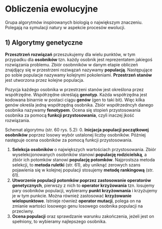 # Obliczenia ewolucyjne

Grupa algorytmów inspirowanych biologią o największym znaczeniu. Polegają na symulacji natury w aspekcie procesów ewolucji.

## 1) Algorytmy genetyczne

**Przesztrzeń rozwiązań** przeszukujemy dla wielu punktów, w tym przypadku dla **osobników** tzn. każdy osobnik jest reprezentatem jakiegoś rozwiązania problemu. Zbiór osobnników w danym etapie obliczeń znajdjący się w przestrzeni roziwązań nazywamy **populacją**. Następujące po sobie populacje nazywamy kolejnymi pokoleniami. **Przestrzeń stanów** jest utworzona przez kolejne populacja.

Pozycja każdego osobnika w przestrzeni stanów jest określona przez współrzędne. Współrzędne określają **genotyp**. Każda współrzędna jest kodowana binarnie w postaci ciągu **genów** (gen to taki bit). Więc kilka genów określa jedną współrzędną osobnika. Zbiór współrzedncyh danego osobnika nazywamy **fenotypem**. Ocena się stopień przystosowania osobnika za pomocą **funkcji przystosowania**, czyli inaczej jkość rozwiązania.

Schemat algorytmu (str. 60 rys. 5.2):
0. **Inicjacja populacji początkowej osobników** poprzez losowy wybór ustalonej liczby osobników. Póżniej następuje ocena osobników za pomocą funkcji przystosowania.
1. **Selekcja osobników** o największych wartościach przystosowania. Zbiór wyselekcjonowanych osobników stanowi **populację rodzicielską**, a zbiór ich potomków stanowi **populację potomków**. Najprostsza metoda selekcji, to **metoda ruletki** (str. 61), aby uniknąć zerowych szans pojawienia się w kolejnej populacji stosujemy **metodę rankingową** (str. 61).
2. **Utworzenie populacji potomków poprzez zastosowanie operatorów genetycznych**, pierwszy z nich to **operator krzyżowania** tzn. losujemy pary osobników populacji, wybieramy **punkt krzyżownania** i krzyżujemy je w tym punkcie. Można również zastosować **krzyżowanie wielopunktowe**. Istnieje również **operator mutacji**, polega on na zmianie wartości losowego genu losowego osobnika populacji na przeciwny.
3. **Ocena populacji** oraz sprawdzanie warunku zakończenia, jeżeli jest on spełniony, to wybieramy najlepszego osobnika.
